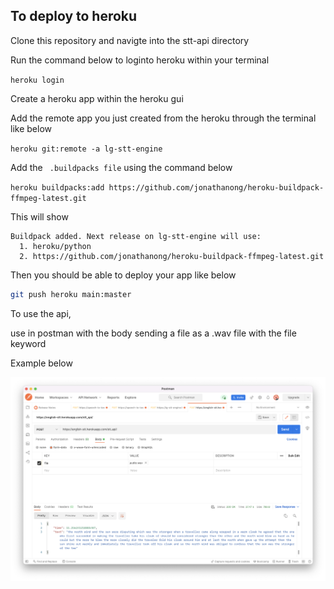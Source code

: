 ## To deploy to heroku

Clone this repository and navigte into the stt-api directory

Run the command below to loginto heroku within your terminal

`heroku login `

Create a heroku app within the heroku gui

Add the remote app you just created from the heroku through the terminal like below

`heroku git:remote -a lg-stt-engine `

Add the ` .buildpacks file` using the command below

`heroku buildpacks:add https://github.com/jonathanong/heroku-buildpack-ffmpeg-latest.git`


This will show

```
Buildpack added. Next release on lg-stt-engine will use:
  1. heroku/python
  2. https://github.com/jonathanong/heroku-buildpack-ffmpeg-latest.git
```

Then you should be able to deploy your app like below

```bash
git push heroku main:master  
```

To use the api,

use in postman with the body sending a file as a .wav file with the file keyword

Example below

![postman demo](stt.png)